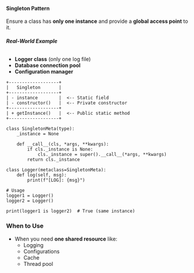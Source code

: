 #### **Singleton Pattern**
Ensure a class has **only one instance** and provide a **global access point** to it.

###### **Real-World Example**
- **Logger class** (only one log file)
- **Database connection pool**
- **Configuration manager**

```
+-------------------+
|   Singleton       |
+-------------------+
| - instance        |  <-- Static field
| - constructor()   |  <-- Private constructor
+-------------------+
| + getInstance()   |  <-- Public static method
+-------------------+
```

```
class SingletonMeta(type):
    _instance = None

    def __call__(cls, *args, **kwargs):
        if cls._instance is None:
            cls._instance = super().__call__(*args, **kwargs)
        return cls._instance

class Logger(metaclass=SingletonMeta):
    def log(self, msg):
        print(f"[LOG]: {msg}")

# Usage
logger1 = Logger()
logger2 = Logger()

print(logger1 is logger2)  # True (same instance)
```

### When to Use

- When you need **one shared resource** like:
    - Logging
    - Configurations
    - Cache
    - Thread pool